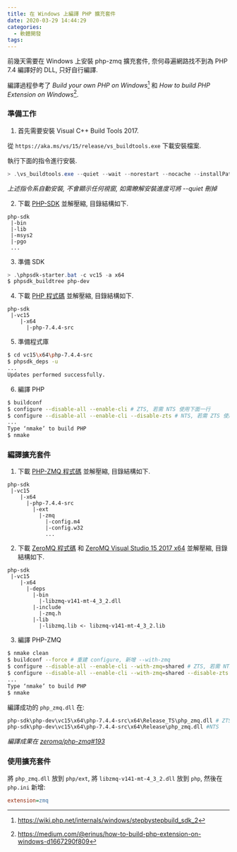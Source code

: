 ```yaml
---
title: 在 Windows 上編譯 PHP 擴充套件
date: 2020-03-29 14:44:29
categories:
  - 軟體開發
tags:
---
```


前幾天需要在 Windows 上安裝 php-zmq 擴充套件, 奈何尋遍網路找不到為 PHP 7.4 編譯好的 DLL, 只好自行編譯.

編譯過程參考了 *Build your own PHP on Windows*[^1] 和 *How to build PHP Extension on Windows*[^2].

<!--more-->

### 準備工作

1. 首先需要安裝 Visual C++ Build Tools 2017.

從 `https://aka.ms/vs/15/release/vs_buildtools.exe` 下載安裝檔案.

執行下面的指令進行安裝.

```powershell
> .\vs_buildtools.exe --quiet --wait --norestart --nocache --installPath C:\BuildTools --add  Microsoft.VisualStudio.Workload.VCTools
```

*上述指令系自動安裝, 不會顯示任何視窗, 如需瞭解安裝進度可將 --quiet 刪掉*

2. 下載 [PHP-SDK](https://github.com/Microsoft/php-sdk-binary-tools) 並解壓縮, 目錄結構如下.

```
php-sdk
 |-bin
 |-lib
 |-msys2
 |-pgo
 ...
```

3. 準備 SDK

```powershell
> .\phpsdk-starter.bat -c vc15 -a x64
$ phpsdk_buildtree php-dev
```

4. 下載 [PHP 程式碼](https://windows.php.net/download/) 並解壓縮, 目錄結構如下.

```
php-sdk
 |-vc15
    |-x64
      |-php-7.4.4-src
```

5. 準備程式庫

```bash
$ cd vc15\x64\php-7.4.4-src
$ phpsdk_deps -u
...
Updates performed successfully.
```

6. 編譯 PHP

```bash
$ buildconf
$ configure --disable-all --enable-cli # ZTS, 若需 NTS 使用下面一行
$ configure --disable-all --enable-cli --disable-zts # NTS, 若需 ZTS 使用上面一行
...
Type ‘nmake’ to build PHP
$ nmake
```

### 編譯擴充套件

1. 下載 [PHP-ZMQ 程式碼](https://github.com/zeromq/php-zmq) 並解壓縮, 目錄結構如下.

```
php-sdk
 |-vc15
    |-x64
      |-php-7.4.4-src
        |-ext
          |-zmq
            |-config.m4
            |-config.w32
            ...
```

2. 下載 [ZeroMQ 程式碼](https://zeromq.org/download/) 和 [ZeroMQ Visual Studio 15 2017 x64](https://zeromq.org/download/) 並解壓縮, 目錄結構如下.

```
php-sdk
 |-vc15
    |-x64
      |-deps
        |-bin
          |-libzmq-v141-mt-4_3_2.dll
        |-include
          |-zmq.h
        |-lib
          |-libzmq.lib <- libzmq-v141-mt-4_3_2.lib
```

3. 編譯 PHP-ZMQ

```bash
$ nmake clean
$ buildconf --force # 重建 configure, 新增 --with-zmq
$ configure --disable-all --enable-cli --with-zmq=shared # ZTS, 若需 NTS 使用下面一行
$ configure --disable-all --enable-cli --with-zmq=shared --disable-zts # NTS, 若需 ZTS 使用上面一行
...
Type ‘nmake’ to build PHP
$ nmake
```

編譯成功的 `php_zmq.dll` 在:

```bash
php-sdk\php-dev\vc15\x64\php-7.4.4-src\x64\Release_TS\php_zmq.dll # ZTS
php-sdk\php-dev\vc15\x64\php-7.4.4-src\x64\Release\php_zmq.dll #NTS
```

*編譯成果在 [zeromq/php-zmq#193](https://github.com/zeromq/php-zmq/issues/193#issuecomment-605456811)*

### 使用擴充套件

將 `php_zmq.dll` 放到 `php/ext`, 將 `libzmq-v141-mt-4_3_2.dll` 放到 `php`, 然後在 `php.ini` 新增:

```ini
extension=zmq
```

[^1]: https://wiki.php.net/internals/windows/stepbystepbuild_sdk_2
[^2]: https://medium.com/@erinus/how-to-build-php-extension-on-windows-d1667290f809
